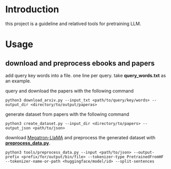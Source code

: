 # Introduction

this project is a guideline and relatived tools for pretraining LLM.

# Usage

## download and preprocess ebooks and papers

add query key words into a file. one line per query. take **query_words.txt** as an example.

query and download the papers with the following command

```shell
python3 download_arxiv.py --input_txt <path/to/query/key/words> --output_dir <directory/to/output/paperas>
```

generate dataset from papers with the following command

```shell
python3 create_dataset.py --input_dir <directory/to/papers> --output_json <path/to/json>
```

download [Megatron-LlaMA](https://github.com/alibaba/Megatron-LLaMA) and preprocess the generated dataset with [**preprocess_data.py**](https://github.com/alibaba/Megatron-LLaMA/blob/main/tools/preprocess_data.py).

```shell
python3 tools/preprocess_data.py --input <path/to/json> --output-prefix <prefix/for/output/bin/file> --tokenizer-type PretrainedFromHF --tokenizer-name-or-path <huggingface/model/id> --split-sentences
```

